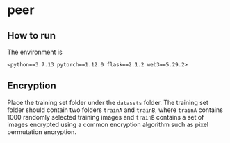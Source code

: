# peer
## How to run
The environment is

`<python==3.7.13 pytorch==1.12.0 flask==2.1.2 web3==5.29.2>`

## Encryption

Place the training set folder under the `datasets` folder. The training set folder should contain two folders `trainA` and `trainB`, where `trainA` contains 1000 randomly selected training images and `trainB` contains a set of images encrypted using a common encryption algorithm such as pixel permutation encryption.
